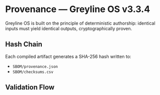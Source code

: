 # Provenance — Greyline OS v3.3.4

Greyline OS is built on the principle of deterministic authorship:
identical inputs must yield identical outputs, cryptographically proven.

## Hash Chain
Each compiled artifact generates a SHA-256 hash written to:
- `SBOM/provenance.json`
- `SBOM/checksums.csv`

## Validation Flow
